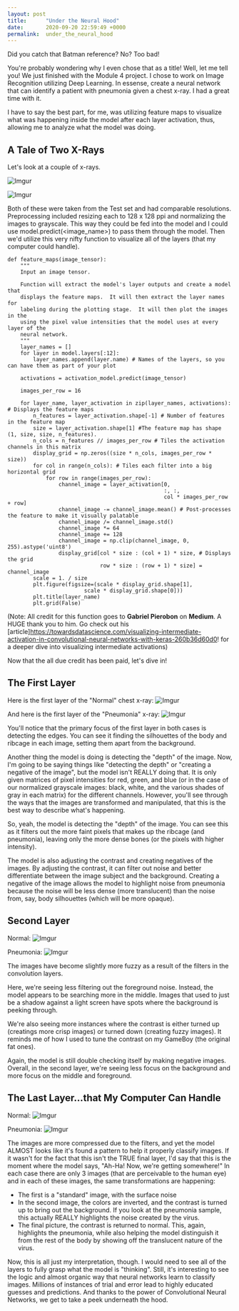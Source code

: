 ```yaml
---
layout: post
title:      "Under the Neural Hood"
date:       2020-09-20 22:59:49 +0000
permalink:  under_the_neural_hood
---
```



Did you catch that Batman reference? No? Too bad!

You're probably wondering why I even chose that as a title!  Well, let me tell you!  We just finished with the Module 4 project.  I chose to work on Image Recognition utilizing Deep Learning.  In essense, create a neural network that can identify a patient with pneumonia given a chest x-ray.  I had a great time with it.  

I have to say the best part, for me, was utilizing feature maps to visualize what was happening inside the model after each layer activation, thus, allowing me to analyze what the model was doing.  

## A Tale of Two X-Rays

Let's look at a couple of x-rays.

![Imgur](https://i.imgur.com/8VS0AcO.png)

![Imgur](https://i.imgur.com/p6QYmHG.png)

Both of these were taken from the Test set and had comparable resolutions.  Preprocessing included resizing each to 128 x 128 ppi and normalizing the images to grayscale.  This way they could be fed into the model and I could use model.predict(<image_name>) to pass them through the model.  Then we'd utilize this very nifty function  to  visualize all of the layers (that my computer could handle). 

```
def feature_maps(image_tensor):
    """
    Input an image tensor.
    
    Function will extract the model's layer outputs and create a model that 
    displays the feature maps.  It will then extract the layer names for 
    labeling during the plotting stage.  It will then plot the images in the 
    using the pixel value intensities that the model uses at every layer of the 
    neural network.
    """
    layer_names = []
    for layer in model.layers[:12]:
        layer_names.append(layer.name) # Names of the layers, so you can have them as part of your plot

    activations = activation_model.predict(image_tensor)    

    images_per_row = 16

    for layer_name, layer_activation in zip(layer_names, activations): # Displays the feature maps
        n_features = layer_activation.shape[-1] # Number of features in the feature map
        size = layer_activation.shape[1] #The feature map has shape (1, size, size, n_features).
        n_cols = n_features // images_per_row # Tiles the activation channels in this matrix
        display_grid = np.zeros((size * n_cols, images_per_row * size))
        for col in range(n_cols): # Tiles each filter into a big horizontal grid
            for row in range(images_per_row):
                channel_image = layer_activation[0,
                                                 :, :,
                                                 col * images_per_row + row]
                channel_image -= channel_image.mean() # Post-processes the feature to make it visually palatable
                channel_image /= channel_image.std()
                channel_image *= 64
                channel_image += 128
                channel_image = np.clip(channel_image, 0, 255).astype('uint8')
                display_grid[col * size : (col + 1) * size, # Displays the grid
                             row * size : (row + 1) * size] = channel_image
        scale = 1. / size
        plt.figure(figsize=(scale * display_grid.shape[1],
                        scale * display_grid.shape[0]))
        plt.title(layer_name)
        plt.grid(False)
```
(Note: All credit for this function goes to **Gabriel Pierobon** on **Medium**.  A HUGE thank you to him. Go check out his [article]https://towardsdatascience.com/visualizing-intermediate-activation-in-convolutional-neural-networks-with-keras-260b36d60d0! for a deeper dive into visualizing intermediate activations)

Now that the all due credit has been paid, let's dive in!

## The First Layer
Here is the first layer of the "Normal" chest x-ray:
![Imgur](https://i.imgur.com/3LATFWa.png)

And here is the first layer of the "Pneumonia" x-ray:
![Imgur](https://i.imgur.com/eihRECI.png)

You'll notice that the primary focus of the first layer in both cases is detecting the edges.  You can see it finding the silhouettes of the body and ribcage in each image, setting them apart from the background.  

Another thing the model is doing is detecting the "depth" of the image.  Now, I'm going to be saying things like "detecting the depth" or "creating a negative of the image", but the model isn't REALLY doing that.  It is only given matrices of pixel intensities for red, green, and blue (or in the case of our normalized grayscale images: black, white, and the various shades of gray in each matrix) for the different channels. However, you'll see through the ways that the images are transformed and manipulated, that this is the best way to describe what's happening.

So, yeah, the model is detecting the "depth" of the image.  You can see this as it filters out the more faint pixels that makes up the ribcage (and pneumonia), leaving only the more dense bones (or the pixels with higher intensity).

The model is also adjusting the contrast and creating negatives of the images.  By adjusting the contrast, it can filter out noise and better differentiate between the image subject and the background.  Creating a negative of the image allows the model to highlight noise from pneumonia because the noise will be less dense (more translucent) than the noise from, say, body silhouettes (which will be more opaque).

## Second Layer
Normal:
![Imgur](https://i.imgur.com/BThrk6y.png)

Pneumonia:
![Imgur](https://i.imgur.com/T2zJLLK.png)

The images have become slightly more fuzzy as a result of the filters in the convolution layers.

Here, we're seeing less filtering out the foreground noise.  Instead, the model appears to be searching more in the middle.  Images that used to just be a shadow against a light screen have spots where the background is peeking through.

We're also seeing more instances where the contrast is either turned up (creatings more crisp images) or turned down (creating fuzzy images).  It reminds me of how I used to tune the contrast on my GameBoy (the original fat ones). 

Again, the model is still double checking itself by making negative images.  Overall, in the second layer, we're seeing less focus on the background and more focus on the middle and foreground.

## The Last Layer...that My Computer Can Handle
Normal:
![Imgur](https://i.imgur.com/cqytDRw.png)

Pneumonia:
![Imgur](https://i.imgur.com/7moOTyV.png)

The images are more compressed due to the filters, and yet the model ALMOST looks like it's found a pattern to help it properly classify images.  If it wasn't for the fact that this isn't the TRUE final layer, I'd say that this is the moment where the model says, "Ah-Ha!  Now, we're getting somewhere!"  In each case there are only 3 images (that are perceivable to the human eye) and in each of these images, the same transformations are happening:

* The first is a "standard" image, with the surface noise
* In the second image, the colors are inverted, and the contrast is turned up to bring out the background.  If you look at the pneumonia sample, this actually REALLY highlights the noise created by the virus.  
* The final picture, the contrast is returned to normal.  This, again, highlights the pneumonia, while also helping the model distinguish it from the rest of the body by showing off the translucent nature of the virus.

Now, this is all just my interpretation, though.  I would need to see all of the layers to fully grasp what the model is "thinking".  Still, it's interesting to see the logic and almost organic way that neural networks learn to classify images.  Millions of instances of trial and error lead to highly educated guesses and predictions.  And thanks to the power of Convolutional Neural Networks, we get to take a peek underneath the hood.

